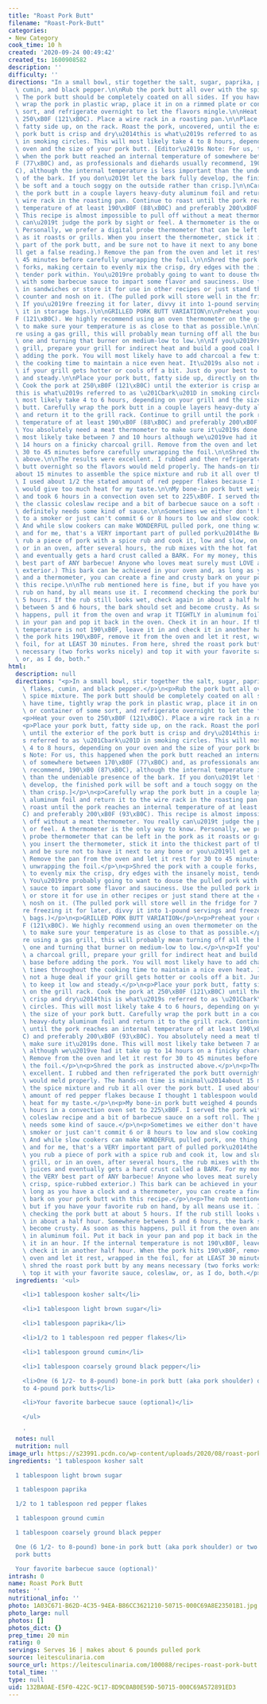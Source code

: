 ```yaml
---
title: "Roast Pork Butt"
filename: "Roast-Pork-Butt"
categories:
- New Category
cook_time: 10 h
created: '2020-09-24 00:49:42'
created_ts: 1600908582
description: ''
difficulty: ''
directions: "In a small bowl, stir together the salt, sugar, paprika, pepper flakes,\
  \ cumin, and black pepper.\n\nRub the pork butt all over with the spice mixture.\
  \ The pork butt should be completely coated on all sides. If you have time, tightly\
  \ wrap the pork in plastic wrap, place it in on a rimmed plate or container of some\
  \ sort, and refrigerate overnight to let the flavors mingle.\n\nHeat your oven to\
  \ 250\xB0F (121\xB0C). Place a wire rack in a roasting pan.\n\nPlace your pork butt,\
  \ fatty side up, on the rack. Roast the pork, uncovered, until the exterior of the\
  \ pork butt is crisp and dry\u2014this is what\u2019s referred to as \u201Cbark\u201D\
  \ in smoking circles. This will most likely take 4 to 8 hours, depending on your\
  \ oven and the size of your pork butt. [Editor\u2019s Note: For us, this happened\
  \ when the pork butt reached an internal temperature of somewhere between 170\xB0\
  F (77\xB0C) and, as professionals and diehards usually recommend, 190\xB0 (87\xB0\
  C), although the internal temperature is less important than the undeniable presence\
  \ of the bark. If you don\u2019t let the bark fully develop, the finished pork will\
  \ be soft and a touch soggy on the outside rather than crisp.]\n\nCarefully wrap\
  \ the pork butt in a couple layers heavy-duty aluminum foil and return it to the\
  \ wire rack in the roasting pan. Continue to roast until the pork reaches an internal\
  \ temperature of at least 190\xB0F (88\xB0C) and preferably 200\xB0F (93\xB0C).\
  \ This recipe is almost impossible to pull off without a meat thermometer. You really\
  \ can\u2019t judge the pork by sight or feel. A thermometer is the only way to know.\
  \ Personally, we prefer a digital probe thermometer that can be left in the pork\
  \ as it roasts or grills. When you insert the thermometer, stick it into the thickest\
  \ part of the pork butt, and be sure not to have it next to any bone or you\u2019\
  ll get a false reading.) Remove the pan from the oven and let it rest for 30 to\
  \ 45 minutes before carefully unwrapping the foil.\n\nShred the pork with a couple\
  \ forks, making certain to evenly mix the crisp, dry edges with the insanely moist,\
  \ tender pork within. You\u2019re probably going to want to douse the pulled pork\
  \ with some barbecue sauce to impart some flavor and sauciness. Use the pulled pork\
  \ in sandwiches or store it for use in other recipes or just stand there at the\
  \ counter and nosh on it. (The pulled pork will store well in the fridge for 7 days.\
  \ If you\u2019re freezing it for later, divvy it into 1-pound servings and freeze\
  \ it in storage bags.)\n\nGRILLED PORK BUTT VARIATION\n\nPreheat your oven to 250\xB0\
  F (121\xB0C). We highly recommend using an oven thermometer on the grill surface\
  \ to make sure your temperature is as close to that as possible.\n\nIf you\u2019\
  re using a gas grill, this will probably mean turning off all the burners except\
  \ one and turning that burner on medium-low to low.\n\nIf you\u2019re using a charcoal\
  \ grill, prepare your grill for indirect heat and build a good coal base before\
  \ adding the pork. You will most likely have to add charcoal a few times throughout\
  \ the cooking time to maintain a nice even heat. It\u2019s also not a huge deal\
  \ if your grill gets hotter or cools off a bit. Just do your best to keep it low\
  \ and steady.\n\nPlace your pork butt, fatty side up, directly on the grill rack.\
  \ Cook the pork at 250\xB0F (121\xB0C) until the exterior is crisp and dry\u2014\
  this is what\u2019s referred to as \u201Cbark\u201D in smoking circles. This will\
  \ most likely take 4 to 6 hours, depending on your grill and the size of your pork\
  \ butt. Carefully wrap the pork butt in a couple layers heavy-duty aluminum foil\
  \ and return it to the grill rack. Continue to grill until the pork reaches an internal\
  \ temperature of at least 190\xB0F (88\xB0C) and preferably 200\xB0F (93\xB0C).\
  \ You absolutely need a meat thermometer to make sure it\u2019s done. This will\
  \ most likely take between 7 and 10 hours although we\u2019ve had it take up to\
  \ 14 hours on a finicky charcoal grill. Remove from the oven and let it rest for\
  \ 30 to 45 minutes before carefully unwrapping the foil.\n\nShred the pork as instructed\
  \ above.\n\nThe results were excellent. I rubbed and then refrigerated the pork\
  \ butt overnight so the flavors would meld properly. The hands-on time is minimal\u2014\
  about 15 minutes to assemble the spice mixture and rub it all over the pork butt.\
  \ I used about 1/2 the stated amount of red pepper flakes because I thought 1 tablespoon\
  \ would give too much heat for my taste.\n\nMy bone-in pork butt weighed 4 pounds\
  \ and took 6 hours in a convection oven set to 225\xB0F. I served the pork with\
  \ the classic coleslaw recipe and a bit of barbecue sauce on a soft roll. The pork\
  \ definitely needs some kind of sauce.\n\nSometimes we either don't have access\
  \ to a smoker or just can't commit 6 or 8 hours to low and slow cooking on a grill.\
  \ And while slow cookers can make WONDERFUL pulled pork, one thing will be missing\
  \ and for me, that's a VERY important part of pulled pork\u2014the BARK! (When you\
  \ rub a piece of pork with a spice rub and cook it, low and slow, on a smoker, grill,\
  \ or in an oven, after several hours, the rub mixes with the hot fat and juices\
  \ and eventually gets a hard crust called a BARK. For my money, this is the VERY\
  \ best part of ANY barbecue! Anyone who loves meat surely must LOVE a crisp, spice-rubbed\
  \ exterior.) This bark can be achieved in your oven and, as long as you have a clock\
  \ and a thermometer, you can create a fine and crusty bark on your pork butt with\
  \ this recipe.\n\nThe rub mentioned here is fine, but if you have your favorite\
  \ rub on hand, by all means use it. I recommend checking the pork butt at about\
  \ 5 hours. If the rub still looks wet, check again in about a half hour. Somewhere\
  \ between 5 and 6 hours, the bark should set and become crusty. As soon as this\
  \ happens, pull it from the oven and wrap it TIGHTLY in aluminum foil. Put it back\
  \ in your pan and pop it back in the oven. Check it in an hour. If the internal\
  \ temperature is not 190\xB0F, leave it in and check it in another half hour. When\
  \ the pork hits 190\xB0F, remove it from the oven and let it rest, wrapped in the\
  \ foil, for at LEAST 30 minutes. From here, shred the roast pork butt by any means\
  \ necessary (two forks works nicely) and top it with your favorite sauce, coleslaw,\
  \ or, as I do, both."
html:
  description: null
  directions: "<p>In a small bowl, stir together the salt, sugar, paprika, pepper\
    \ flakes, cumin, and black pepper.</p>\n<p>Rub the pork butt all over with the\
    \ spice mixture. The pork butt should be completely coated on all sides. If you\
    \ have time, tightly wrap the pork in plastic wrap, place it in on a rimmed plate\
    \ or container of some sort, and refrigerate overnight to let the flavors mingle.</p>\n\
    <p>Heat your oven to 250\xB0F (121\xB0C). Place a wire rack in a roasting pan.</p>\n\
    <p>Place your pork butt, fatty side up, on the rack. Roast the pork, uncovered,\
    \ until the exterior of the pork butt is crisp and dry\u2014this is what\u2019\
    s referred to as \u201Cbark\u201D in smoking circles. This will most likely take\
    \ 4 to 8 hours, depending on your oven and the size of your pork butt. [Editor\u2019\
    s Note: For us, this happened when the pork butt reached an internal temperature\
    \ of somewhere between 170\xB0F (77\xB0C) and, as professionals and diehards usually\
    \ recommend, 190\xB0 (87\xB0C), although the internal temperature is less important\
    \ than the undeniable presence of the bark. If you don\u2019t let the bark fully\
    \ develop, the finished pork will be soft and a touch soggy on the outside rather\
    \ than crisp.]</p>\n<p>Carefully wrap the pork butt in a couple layers heavy-duty\
    \ aluminum foil and return it to the wire rack in the roasting pan. Continue to\
    \ roast until the pork reaches an internal temperature of at least 190\xB0F (88\xB0\
    C) and preferably 200\xB0F (93\xB0C). This recipe is almost impossible to pull\
    \ off without a meat thermometer. You really can\u2019t judge the pork by sight\
    \ or feel. A thermometer is the only way to know. Personally, we prefer a digital\
    \ probe thermometer that can be left in the pork as it roasts or grills. When\
    \ you insert the thermometer, stick it into the thickest part of the pork butt,\
    \ and be sure not to have it next to any bone or you\u2019ll get a false reading.)\
    \ Remove the pan from the oven and let it rest for 30 to 45 minutes before carefully\
    \ unwrapping the foil.</p>\n<p>Shred the pork with a couple forks, making certain\
    \ to evenly mix the crisp, dry edges with the insanely moist, tender pork within.\
    \ You\u2019re probably going to want to douse the pulled pork with some barbecue\
    \ sauce to impart some flavor and sauciness. Use the pulled pork in sandwiches\
    \ or store it for use in other recipes or just stand there at the counter and\
    \ nosh on it. (The pulled pork will store well in the fridge for 7 days. If you\u2019\
    re freezing it for later, divvy it into 1-pound servings and freeze it in storage\
    \ bags.)</p>\n<p>GRILLED PORK BUTT VARIATION</p>\n<p>Preheat your oven to 250\xB0\
    F (121\xB0C). We highly recommend using an oven thermometer on the grill surface\
    \ to make sure your temperature is as close to that as possible.</p>\n<p>If you\u2019\
    re using a gas grill, this will probably mean turning off all the burners except\
    \ one and turning that burner on medium-low to low.</p>\n<p>If you\u2019re using\
    \ a charcoal grill, prepare your grill for indirect heat and build a good coal\
    \ base before adding the pork. You will most likely have to add charcoal a few\
    \ times throughout the cooking time to maintain a nice even heat. It\u2019s also\
    \ not a huge deal if your grill gets hotter or cools off a bit. Just do your best\
    \ to keep it low and steady.</p>\n<p>Place your pork butt, fatty side up, directly\
    \ on the grill rack. Cook the pork at 250\xB0F (121\xB0C) until the exterior is\
    \ crisp and dry\u2014this is what\u2019s referred to as \u201Cbark\u201D in smoking\
    \ circles. This will most likely take 4 to 6 hours, depending on your grill and\
    \ the size of your pork butt. Carefully wrap the pork butt in a couple layers\
    \ heavy-duty aluminum foil and return it to the grill rack. Continue to grill\
    \ until the pork reaches an internal temperature of at least 190\xB0F (88\xB0\
    C) and preferably 200\xB0F (93\xB0C). You absolutely need a meat thermometer to\
    \ make sure it\u2019s done. This will most likely take between 7 and 10 hours\
    \ although we\u2019ve had it take up to 14 hours on a finicky charcoal grill.\
    \ Remove from the oven and let it rest for 30 to 45 minutes before carefully unwrapping\
    \ the foil.</p>\n<p>Shred the pork as instructed above.</p>\n<p>The results were\
    \ excellent. I rubbed and then refrigerated the pork butt overnight so the flavors\
    \ would meld properly. The hands-on time is minimal\u2014about 15 minutes to assemble\
    \ the spice mixture and rub it all over the pork butt. I used about 1/2 the stated\
    \ amount of red pepper flakes because I thought 1 tablespoon would give too much\
    \ heat for my taste.</p>\n<p>My bone-in pork butt weighed 4 pounds and took 6\
    \ hours in a convection oven set to 225\xB0F. I served the pork with the classic\
    \ coleslaw recipe and a bit of barbecue sauce on a soft roll. The pork definitely\
    \ needs some kind of sauce.</p>\n<p>Sometimes we either don't have access to a\
    \ smoker or just can't commit 6 or 8 hours to low and slow cooking on a grill.\
    \ And while slow cookers can make WONDERFUL pulled pork, one thing will be missing\
    \ and for me, that's a VERY important part of pulled pork\u2014the BARK! (When\
    \ you rub a piece of pork with a spice rub and cook it, low and slow, on a smoker,\
    \ grill, or in an oven, after several hours, the rub mixes with the hot fat and\
    \ juices and eventually gets a hard crust called a BARK. For my money, this is\
    \ the VERY best part of ANY barbecue! Anyone who loves meat surely must LOVE a\
    \ crisp, spice-rubbed exterior.) This bark can be achieved in your oven and, as\
    \ long as you have a clock and a thermometer, you can create a fine and crusty\
    \ bark on your pork butt with this recipe.</p>\n<p>The rub mentioned here is fine,\
    \ but if you have your favorite rub on hand, by all means use it. I recommend\
    \ checking the pork butt at about 5 hours. If the rub still looks wet, check again\
    \ in about a half hour. Somewhere between 5 and 6 hours, the bark should set and\
    \ become crusty. As soon as this happens, pull it from the oven and wrap it TIGHTLY\
    \ in aluminum foil. Put it back in your pan and pop it back in the oven. Check\
    \ it in an hour. If the internal temperature is not 190\xB0F, leave it in and\
    \ check it in another half hour. When the pork hits 190\xB0F, remove it from the\
    \ oven and let it rest, wrapped in the foil, for at LEAST 30 minutes. From here,\
    \ shred the roast pork butt by any means necessary (two forks works nicely) and\
    \ top it with your favorite sauce, coleslaw, or, as I do, both.</p>\n"
  ingredients: '<ul>

    <li>1 tablespoon kosher salt</li>

    <li>1 tablespoon light brown sugar</li>

    <li>1 tablespoon paprika</li>

    <li>1/2 to 1 tablespoon red pepper flakes</li>

    <li>1 tablespoon ground cumin</li>

    <li>1 tablespoon coarsely ground black pepper</li>

    <li>One (6 1/2- to 8-pound) bone-in pork butt (aka pork shoulder) or two 3 1/2-
    to 4-pound pork butts</li>

    <li>Your favorite barbecue sauce (optional)</li>

    </ul>

    '
  notes: null
  nutrition: null
image_url: https://s23991.pcdn.co/wp-content/uploads/2020/08/roast-pork-butt.jpg
ingredients: '1 tablespoon kosher salt

  1 tablespoon light brown sugar

  1 tablespoon paprika

  1/2 to 1 tablespoon red pepper flakes

  1 tablespoon ground cumin

  1 tablespoon coarsely ground black pepper

  One (6 1/2- to 8-pound) bone-in pork butt (aka pork shoulder) or two 3 1/2- to 4-pound
  pork butts

  Your favorite barbecue sauce (optional)'
intrash: 0
name: Roast Pork Butt
notes: ''
nutritional_info: ''
photo: 1A03C671-B62D-4C35-94EA-B86CC3621210-50715-000C69A8E23501B1.jpg
photo_large: null
photos: []
photos_dict: {}
prep_time: 20 min
rating: 0
servings: Serves 16 | makes about 6 pounds pulled pork
source: leitesculinaria.com
source_url: https://leitesculinaria.com/100088/recipes-roast-pork-butt.html
total_time: ''
type: null
uid: 132BA0AE-E5F0-422C-9C17-8D9C0AB0E59D-50715-000C69A572891ED3
---
```

